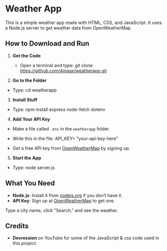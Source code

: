 # Weather App

This is a simple weather app made with HTML, CSS, and JavaScript. It uses a Node.js server to get weather data from OpenWeatherMap.

## How to Download and Run

1. **Get the Code**
   - Open a terminal and type:
   git clone https://github.com/4maax/weatherapp.git

2. **Go to the Folder**
- Type:
cd weatherapp

3. **Install Stuff**
- Type:
npm install express node-fetch dotenv

4. **Add Your API Key**
- Make a file called `.env` in the `weatherapp` folder.
- Write this in the file: API_KEY= "your-api-key-here"

- Get a free API key from [OpenWeatherMap](https://openweathermap.org/) by signing up.

5. **Start the App**
- Type: node server.js


## What You Need
- **Node.js**: Install it from [nodejs.org](https://nodejs.org/) if you don’t have it.
- **API Key**: Sign up at [OpenWeatherMap](https://openweathermap.org/) to get one.

Type a city name, click "Search," and see the weather.

## Credits
- **Devression** on YouTube for some of the JavaScript & css code used in this project.
